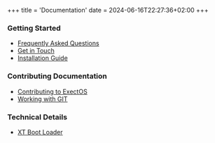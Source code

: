 +++
title = 'Documentation'
date = 2024-06-16T22:27:36+02:00
+++
### Getting Started
 * [Frequently Asked Questions](/faq)
 * [Get in Touch](/contact-us)
 * [Installation Guide](/documentation/install-guide)

### Contributing Documentation
 * [Contributing to ExectOS](/contributing)
 * [Working with GIT](/contributing/working-with-git)

### Technical Details
 * [XT Boot Loader](/documentation/xtldr)
